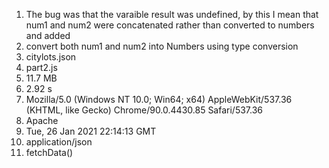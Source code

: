 1. The bug was that the varaible result was undefined, by this I mean that num1 and num2 were concatenated rather than converted to numbers and added
2. convert both num1 and num2 into Numbers using type conversion
3. citylots.json
4. part2.js
5. 11.7 MB
6. 2.92 s						
7. Mozilla/5.0 (Windows NT 10.0; Win64; x64) AppleWebKit/537.36 (KHTML, like Gecko) Chrome/90.0.4430.85 Safari/537.36
8. Apache
9. Tue, 26 Jan 2021 22:14:13 GMT
10. application/json
11. fetchData()

